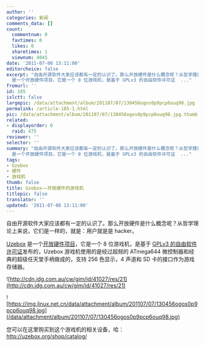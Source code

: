 ```yaml
---
author: ''
categories: 新闻
comments_data: []
count:
  commentnum: 0
  favtimes: 0
  likes: 0
  sharetimes: 1
  viewnum: 4045
date: '2011-07-08 13:11:00'
editorchoice: false
excerpt: "自由开源软件大家应该都有一定的认识了。那么开放硬件是什么概念呢？从哲学理论上来说，它们是一样的，就是：用户就是是 hacker。\r\nUzebox
  是一个开放硬件项目，它是一个 8 位游戏机，是基于 GPLv3 的自由软件许可证  ..."
fromurl: ''
id: 185
islctt: false
largepic: /data/attachment/album/201107/07/130456ogos0p9pcp6ouq98.jpg
permalink: /article-185-1.html
pic: /data/attachment/album/201107/07/130456ogos0p9pcp6ouq98.jpg.thumb.jpg
related:
- displayorder: 0
  raid: 475
reviewer: ''
selector: ''
summary: "自由开源软件大家应该都有一定的认识了。那么开放硬件是什么概念呢？从哲学理论上来说，它们是一样的，就是：用户就是是 hacker。\r\nUzebox
  是一个开放硬件项目，它是一个 8 位游戏机，是基于 GPLv3 的自由软件许可证  ..."
tags:
- Uzebox
- 硬件
- 游戏机
thumb: false
title: Uzebox——开放硬件的游戏机
titlepic: false
translator: ''
updated: '2011-07-08 13:11:00'
---
```


自由开源软件大家应该都有一定的认识了。那么开放硬件是什么概念呢？从哲学理论上来说，它们是一样的，就是：用户就是是 hacker。


[Uzebox](http://en.wikipedia.org/wiki/Uzebox) 是一个[开放硬件项目](http://www.computerworld.com.au/article/392560/uzebox_an_open_source_hardware_games_console/)，它是一个 8 位游戏机，是基于 [GPLv3 的自由软件许可证](http://gplv3.fsf.org/)发布的，Uzebox 游戏机使用的是经过超频的 ATmega644 微控制器和经典的超级任天堂手柄做成的，支持 256 色显示，4 声道和 SD 卡的接口作为游戏存储器。


![http://cdn.idg.com.au/cw/gim/id/41027/res/21](http://cdn.idg.com.au/cw/gim/id/41027/res/21)


![https://img.linux.net.cn/data/attachment/album/201107/07/130456ogos0p9pcp6ouq98.jpg](/data/attachment/album/201107/07/130456ogos0p9pcp6ouq98.jpg)


您可以在这里购买到这个游戏机的相关设备，哈：http://uzebox.org/shop/catalog/